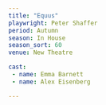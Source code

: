```yaml
---
title: "Equus"
playwright: Peter Shaffer
period: Autumn
season: In House
season_sort: 60
venue: New Theatre

cast:
 - name: Emma Barnett
 - name: Alex Eisenberg 

---
```

